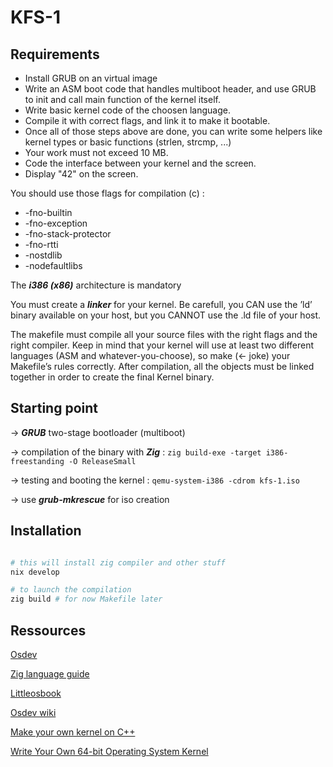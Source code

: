 # KFS-1

## Requirements

- Install GRUB on an virtual image
- Write an ASM boot code that handles multiboot header, and use GRUB to init and
call main function of the kernel itself.
- Write basic kernel code of the choosen language.
- Compile it with correct flags, and link it to make it bootable.
- Once all of those steps above are done, you can write some helpers like kernel types
or basic functions (strlen, strcmp, ...)
- Your work must not exceed 10 MB.
- Code the interface between your kernel and the screen.
- Display "42" on the screen.

You should use those flags for compilation (c) :
- -fno-builtin
- -fno-exception
- -fno-stack-protector
- -fno-rtti
- -nostdlib
- -nodefaultlibs

The ***i386 (x86)*** architecture is mandatory

You must create a ***linker*** for your kernel. Be carefull, you CAN use the ’ld’ binary available on your host, but you CANNOT use the
.ld file of your host.

The makefile must compile all your source files with the right flags and the right compiler. Keep in mind that your kernel will use at least two different languages (ASM and
whatever-you-choose), so make (<- joke) your Makefile’s rules correctly. After compilation, all the objects must be linked together in order to create the final
Kernel binary.

## Starting point

-> ***GRUB*** two-stage bootloader (multiboot)

-> compilation of the binary with ***Zig*** : `zig build-exe -target i386-freestanding -O ReleaseSmall`

-> testing and booting the kernel : `qemu-system-i386 -cdrom kfs-1.iso`

-> use ***grub-mkrescue*** for iso creation


## Installation

```sh

# this will install zig compiler and other stuff
nix develop

# to launch the compilation
zig build # for now Makefile later
```

## Ressources

[Osdev](https://wiki.osdev.org/Expanded_Main_Page)

[Zig language guide](https://zig.guide/)

[Littleosbook](littleosbook.github.io)

[Osdev wiki](https://osdev.wiki/wiki/Expanded_Main_Page)

[Make your own kernel on C++](https://www.youtube.com/watch?v=uR3suoJeKVg)

[Write Your Own 64-bit Operating System Kernel](https://www.youtube.com/watch?v=FkrpUaGThTQ)
